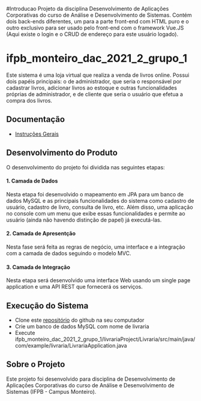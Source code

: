 #Introducao
Projeto da disciplina Desenvolvimento de Aplicações Corporativas do curso de Análise e Desenvolvimento de Sistemas. Contém dois back-ends diferentes, um para a parte front-end com HTML puro e o outro exclusivo para ser usado pelo front-end com o framework Vue.JS (Aqui existe o login e o CRUD de endereço para este usuário logado).

# ifpb_monteiro_dac_2021_2_grupo_1
Este sistema é uma loja virtual que realiza a venda de livros online. Possui dois papéis principais: o de administrador, que seria o responsável por cadastrar livros, adicionar livros ao estoque e outras funcionalidades próprias de administrador, e de cliente que seria o usuário que efetua a compra dos livros. 

## Documentação
 -  [Instruções Gerais](https://docs.google.com/document/d/1h9WgWNCWHihQcih7ODqruqdtr4nahPz_8D9dsW0R22I/edit?usp=sharing)

## Desenvolvimento do Produto
O desenvolvimento do projeto foi dividida nas seguintes etapas:
  
#### 1. Camada de Dados
Nesta etapa foi desenvolvido o mapeamento em JPA para um banco de dados MySQL e as principais funcionalidades do sistema como cadastro de usuário, cadastro de livro, consulta de livro, etc. Além disso, uma aplicação no console com um menu que exibe essas funcionalidades e permite ao usuário (ainda não havendo distinção de papel) já executá-las.

#### 2. Camada de Apresentção
Nesta fase será feita as regras de negócio, uma interface e a integração com a camada de dados seguindo o modelo MVC.
    
#### 3. Camada de Integração
Nesta etapa será desenvolvido uma interface Web usando um single page application e uma API REST que fornecerá os serviços.

## Execução do Sistema
  - Clone este [repositório](https://github.com/joaopaulopbjp/ifpb_monteiro_dac_2021_2_grupo_1.git) do github na seu computador
  - Crie um banco de dados MySQL com nome de livraria
  - Execute ifpb_monteiro_dac_2021_2_grupo_1/livrariaProject/Livraria/src/main/java/com/example/livraria/LivrariaApplication.java

## Sobre o Projeto
Este projeto foi desenvolvido para disciplina de Desenvolvimento de Aplicações Corporativas do curso de Análise e Desenvolvimento de Sistemas (IFPB - Campus Monteiro).
